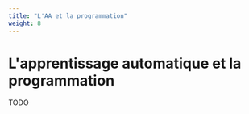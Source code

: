 ```yaml
---
title: "L'AA et la programmation"
weight: 8
---
```


# L'apprentissage automatique et la programmation

TODO

